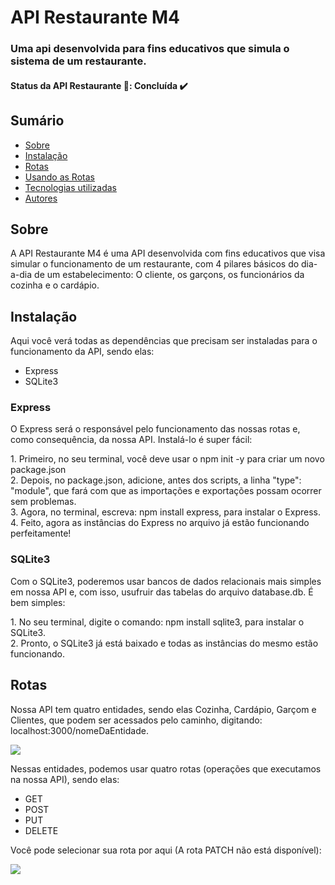 # API Restaurante M4 
### Uma api desenvolvida para fins educativos que simula o sistema de um restaurante.

<h4>  Status da API Restaurante 🍝: Concluída  ✔️ </h4>

## Sumário
<!--ts-->
* [Sobre](#sobre)
* [Instalação](#instalacao)
* [Rotas](#rotas)
* [Usando as Rotas](#usandoRotas)
* [Tecnologias utilizadas](#tech)
* [Autores](#autores)
<!--te-->

<h2 id="sobre">Sobre</h2>
A API Restaurante M4 é uma API desenvolvida com fins educativos que visa simular o funcionamento de um restaurante, com 4 pilares básicos do dia-a-dia de um estabelecimento: O cliente, os garçons, os funcionários da cozinha e o cardápio.

<h2 id="instalacao">Instalação</h2>
Aqui você verá todas as dependências que precisam ser instaladas para o funcionamento da API, sendo elas:
<ul>
<li> Express
<li> SQLite3 
</ul>

<h3>Express</h3>
<p>O Express será o responsável pelo funcionamento das nossas rotas e, como consequência, da nossa API. Instalá-lo é super fácil:</p>
1. Primeiro, no seu terminal, você deve usar o npm init -y para criar um novo package.json <br>
2. Depois, no package.json, adicione, antes dos scripts, a linha "type": "module", que fará com que as importações e exportações possam ocorrer sem problemas. <br>
3. Agora, no terminal, escreva: npm install express, para instalar o Express.<br>
4. Feito, agora as instâncias do Express no arquivo já estão funcionando perfeitamente!

<h3>SQLite3</h3>
<p>Com o SQLite3, poderemos usar bancos de dados relacionais mais simples em nossa API e, com isso, usufruir das tabelas do arquivo database.db. É bem simples:</p>
1. No seu terminal, digite o comando: npm install sqlite3, para instalar o SQLite3.<br>
2. Pronto, o SQLite3 já está baixado e todas as instâncias do mesmo estão funcionando.

<h2 id='rotas'>Rotas</h2>
<p>Nossa API tem quatro entidades, sendo elas Cozinha, Cardápio, Garçom e Clientes, que podem ser acessados pelo caminho, digitando: localhost:3000/nomeDaEntidade. </p>
<img src="https://media.discordapp.net/attachments/490909335468245002/994638111424389261/unknown.png">
<p>Nessas entidades, podemos usar quatro rotas (operações que executamos na nossa API), sendo elas:</p>
<ul>
<li>GET
<li>POST 
<li>PUT 
<li>DELETE 
</ul>

<p>Você pode selecionar sua rota por aqui (A rota PATCH não está disponível):<p>
<img src='https://media.discordapp.net/attachments/490909335468245002/994639530839773215/unknown.png'>

